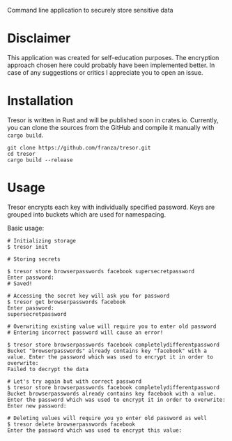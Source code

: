 Command line application to securely store sensitive data

# Disclaimer

This application was created for self-education purposes. 
The encryption approach chosen here could probably have been implemented better.
In case of any suggestions or critics I appreciate you to open an issue.

# Installation

Tresor is written in Rust and will be published soon in crates.io.
Currently, you can clone the sources from the GitHub and compile it manually with `cargo build`.

```shell
git clone https://github.com/franza/tresor.git
cd tresor
cargo build --release
```

# Usage

Tresor encrypts each key with individually specified password. 
Keys are grouped into buckets which are used for namespacing.

Basic usage:

```shell
# Initializing storage
$ tresor init

# Storing secrets

$ tresor store browserpasswords facebook supersecretpassword
Enter password: 
# Saved!

# Accessing the secret key will ask you for password
$ tresor get browserpasswords facebook 
Enter password: 
supersecretpassword

# Overwriting existing value will require you to enter old password
# Entering incorrect password will cause an error!

$ tresor store browserpasswords facebook completelydifferentpassword
Bucket "browserpasswords" already contains key "facebook" with a value. Enter the password which was used to encrypt it in order to overwrite: 
Failed to decrypt the data

# Let's try again but with correct password
$ tresor store browserpasswords facebook completelydifferentpassword
Bucket browserpasswords already contains key facebook with a value. Enter the password which was used to encrypt it in order to overwrite: 
Enter new password: 

# Deleting values will require you yo enter old password as well
$ tresor delete browserpasswords facebook 
Enter the password which was used to encrypt this value: 
```